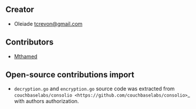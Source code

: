 ## Creator

* Oleiade <tcrevon@gmail.com>

## Contributors

* [Mthamed](https://github.com/mtahmed)


## Open-source contributions import

* ``decryption.go`` and ``encryption.go`` source code was extracted from `couchbaselabs/consolio <https://github.com/couchbaselabs/consolio>`_ with authors authorization.

